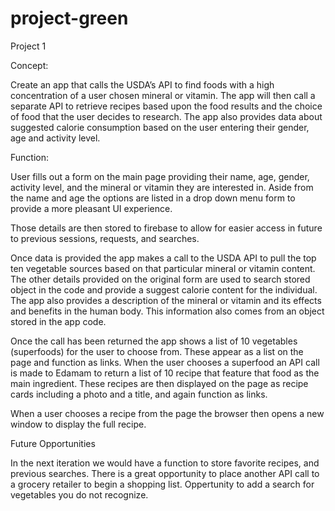 # project-green
Project 1

Concept:

Create an app that calls the USDA’s API to find foods with a high concentration of a user chosen mineral or vitamin.
The app will then call a separate API to retrieve recipes based upon the food results and the choice of food that the user decides to research.
The app also provides data about suggested calorie consumption based on the user entering their gender, age and activity level. 

Function:

User fills out a form on the main page providing their name, age, gender, activity level, and the mineral or vitamin they are interested in. Aside from the name and age the options are listed in a drop down menu form to provide a more pleasant UI experience.

Those details are then stored to firebase to allow for easier access in future to previous sessions, requests, and searches.

Once data is provided the app makes a call to the USDA API to pull the top ten vegetable sources based on that particular mineral or vitamin content. 
The other details provided on the original form are used to search stored object in the code and provide a suggest calorie content for the individual. 
The app also provides a description of the mineral or vitamin and its effects and benefits in the human body. This information also comes from an object stored in the app code.

Once the call has been returned the app shows a list of 10 vegetables (superfoods) for the user to choose from. These appear as a list on the page and function as links. When the user chooses a superfood an API call is made to Edamam to return a list of 10 recipe that feature that food as the main ingredient. These recipes are then displayed on the page as recipe cards including a photo and a title, and again function as links. 

When a user chooses a recipe from the page the browser then opens a new window to display the full recipe. 


Future Opportunities 

In the next iteration we would have a function to store favorite recipes, and previous searches. There is a great opportunity to place another API call to a grocery retailer to begin a shopping list.
Oppertunity to add a search for vegetables you do not recognize.

